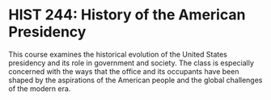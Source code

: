 # HIST 244: History of the American Presidency

This course examines the historical evolution of the United States presidency and its role in government and society. The class is especially concerned with the ways that the office and its occupants have been shaped by the aspirations of the American people and the global challenges of the modern era.